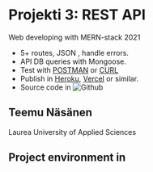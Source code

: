# Projekti 3: REST API
Web developing with MERN-stack 2021
- 5+ routes, JSON , handle errors.
- API DB queries with Mongoose.
- Test with [POSTMAN](https://www.postman.com/) or [CURL](https://curl.se/)
- Publish in [Heroku](https://www.heroku.com/), [Vercel](https://vercel.com/) or similar.
- Source code in ![Github](https://simpleicons.org/icons/github.svg )
## Teemu Näsänen
Laurea University of Applied Sciences
## Project environment in 
